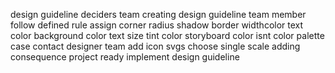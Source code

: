 design guideline deciders team creating design guideline team member follow defined rule assign corner radius shadow border widthcolor text color background color text size tint color storyboard color isnt color palette case contact designer team add icon svgs choose single scale adding consequence project ready implement design guideline